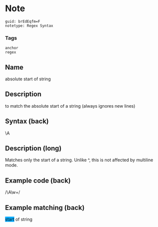# Note
```
guid: brEdEqfm=F
notetype: Regex Syntax
```

### Tags
```
anchor
regex
```

## Name
absolute start of string

## Description
to match the absolute start of a string (always ignores new lines)

## Syntax (back)
<div><div>\A</div></div>

## Description (long)
<div>Matches only the start of a string. Unlike ^, this is not affected by multiline mode.</div>

## Example code (back)
/\A\w+/

## Example matching (back)
<div><span style="background-color: rgb(0, 170, 255);">start</span> of string
</div>
